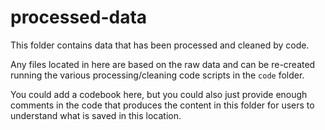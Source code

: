 # processed-data

This folder contains data that has been processed and cleaned by code.

Any files located in here are based on the raw data and can be re-created running the various processing/cleaning code scripts in the `code` folder.

You could add a codebook here, but you could also just provide enough comments in the code that produces the content in this folder for users to understand what is saved in this location.